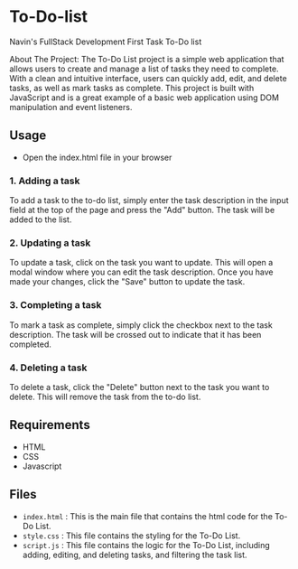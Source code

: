 # To-Do-list
Navin's FullStack Development First Task To-Do list

About The Project:
The To-Do List project is a simple web application that allows users to create and manage a list of tasks they need to complete. With a clean and intuitive interface, users can quickly add, edit, and delete tasks, as well as mark tasks as complete. This project is built with JavaScript and is a great example of a basic web application using DOM manipulation and event listeners.

## Usage

- Open the index.html file in your browser

### 1. Adding a task
To add a task to the to-do list, simply enter the task description in the input field at the top of the page and press the "Add" button. The task will be added to the list.

### 2. Updating a task
To update a task, click on the task you want to update. This will open a modal window where you can edit the task description. Once you have made your changes, click the "Save" button to update the task.

### 3. Completing a task
To mark a task as complete, simply click the checkbox next to the task description. The task will be crossed out to indicate that it has been completed.

### 4. Deleting a task
To delete a task, click the "Delete" button next to the task you want to delete. This will remove the task from the to-do list.


## Requirements

- HTML
- CSS
- Javascript


## Files

* `index.html` :
     This is the main file that contains the html code for the To-Do List.
* `style.css` :
     This file contains the styling for the To-Do List.
* `script.js` :
     This file contains the logic for the To-Do List, including adding, editing, and deleting tasks, and filtering the task list.
